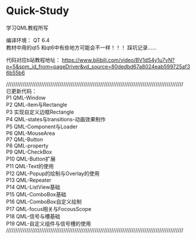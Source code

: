 # Quick-Study
学习QML教程所写  

编译环境： QT 6.4  
教材中用的qt5 和qt6中有些地方可能会不一样！！！		踩坑记录...... 

代码对应b站教程地址：
https://www.bilibili.com/video/BV1dS4y1u7vN?p=5&spm_id_from=pageDriver&vd_source=80dedbd67a8024eab599725af36b55b6
  
////////////////////////////////////////////////////////////////////////////////////////////////  
已更新代码：  
P1	QML-Window  
P2	QML-item与Rectangle  
P3	实现自定义边框Rectangle  
P4	QML-states与transitions-动画效果制作  
P5 	QML-Component与Loader  
P6	QML-MouseArea  
P7	QML-Button  
P8	QML-property  
P9	QML-CheckBox  
P10	QML-Button扩展  
P11	QML-Text的使用  
P12	QML-Popup的绘制与Overlay的使用  
P13	QML-Repeater  
P14	QML-ListView基础  
P15	QML-ComboBox基础  
P16	QML-ComboBox自定义绘制  
P17	QML-focus相关与FocousScope  
P18	QML-信号与槽基础  
P19	QML-自定义组件与信号槽的使用  
////////////////////////////////////////////////////////////////////////////////////////////////  
